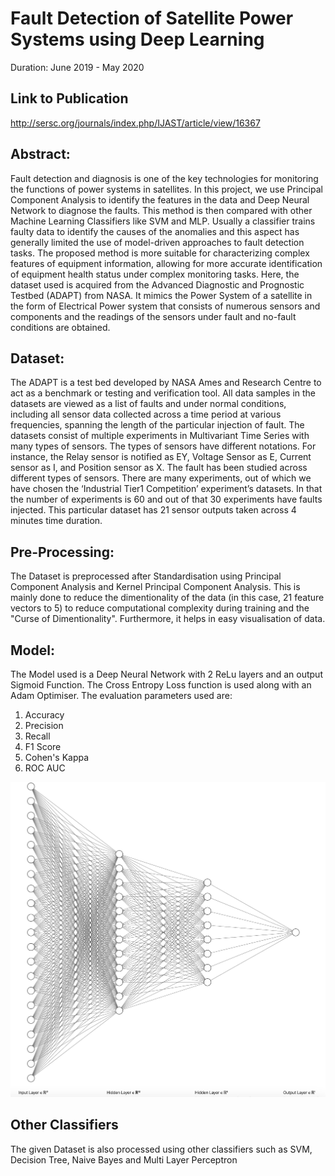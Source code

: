 # Fault Detection of Satellite Power Systems using Deep Learning

Duration: June 2019 - May 2020

## Link to Publication

http://sersc.org/journals/index.php/IJAST/article/view/16367

## Abstract:
Fault detection and diagnosis is one of the key technologies for monitoring the functions of power systems in satellites. In this project, we use Principal Component Analysis to identify the features in the data and Deep Neural Network to diagnose the faults. This method is then compared with other Machine Learning Classifiers like SVM and MLP. Usually a classifier trains faulty data to identify the causes of the anomalies and this aspect has generally limited the use of model-driven approaches to fault detection tasks. The proposed method is more suitable for characterizing complex features of equipment information, allowing for more accurate identification of equipment health status under complex monitoring tasks. Here, the dataset used is acquired from the Advanced Diagnostic and Prognostic Testbed (ADAPT) from NASA. It mimics the Power System of a satellite in the form of Electrical Power system that consists of numerous sensors and components and the readings of the sensors under fault and no-fault conditions are obtained.

## Dataset:
The ADAPT is a test bed developed by NASA Ames and Research Centre to act as a benchmark or testing and verification tool. All data samples in the datasets are viewed as a list of faults and under normal conditions, including all sensor data collected across a time period at various frequencies, spanning the length of the particular injection of fault. The datasets consist of multiple experiments in Multivariant Time Series with many types of sensors. The types of sensors have different notations. For instance, the Relay sensor is notified as EY, Voltage Sensor as E, Current sensor as I, and Position sensor as X. The fault has been studied across different types of sensors. There are many experiments, out of which we have chosen the ‘Industrial Tier1 Competition’ experiment’s datasets. In that the number of experiments is 60 and out of that 30 experiments have faults injected. This particular dataset has 21 sensor outputs taken across 4 minutes time duration. 

## Pre-Processing:
The Dataset is preprocessed after Standardisation using Principal Component Analysis and Kernel Principal Component Analysis. This is mainly done to reduce the dimentionality of the data (in this case, 21 feature vectors to 5) to reduce computational complexity during training and the "Curse of Dimentionality". Furthermore, it helps in easy visualisation of data. 

## Model:
The Model used is a Deep Neural Network with 2 ReLu layers and an output Sigmoid Function. The Cross Entropy Loss function is used along with an Adam Optimiser. The evaluation parameters used are:
1. Accuracy
2. Precision
3. Recall
4. F1 Score
5. Cohen's Kappa 
6. ROC AUC

![alt text](https://github.com/niranjana98/Fault-Detection-of-Satellite-Power-Systems-using-Deep-Learning/blob/main/Model.png)

## Other Classifiers
The given Dataset is also processed using other classifiers such as SVM, Decision Tree, Naive Bayes and Multi Layer Perceptron


